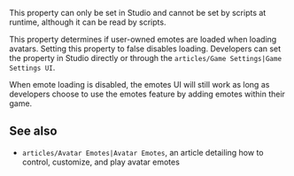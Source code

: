 This property can only be set in Studio and cannot be set by scripts at runtime, although it can be read by scripts.

This property determines if user-owned emotes are loaded when loading avatars. Setting this property to false disables loading. Developers can set the property in Studio directly or through the `articles/Game Settings|Game Settings UI`.

When emote loading is disabled, the emotes UI will still work as long as developers choose to use the emotes feature by adding emotes within their game.

See also
--------

*   `articles/Avatar Emotes|Avatar Emotes`, an article detailing how to control, customize, and play avatar emotes